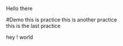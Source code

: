 Hello there

#Demo
this is practice
this is another practice  
this is the last practice  

hey ! world
